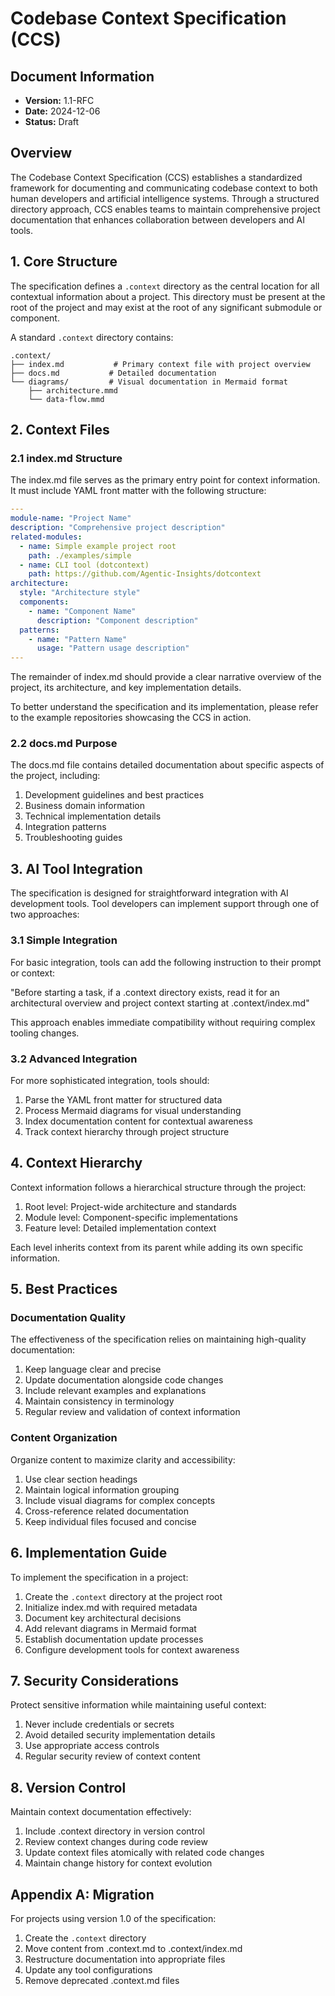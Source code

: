 # Codebase Context Specification (CCS)

## Document Information
- **Version:** 1.1-RFC
- **Date:** 2024-12-06
- **Status:** Draft

## Overview

The Codebase Context Specification (CCS) establishes a standardized framework for documenting and communicating codebase context to both human developers and artificial intelligence systems. Through a structured directory approach, CCS enables teams to maintain comprehensive project documentation that enhances collaboration between developers and AI tools.

## 1. Core Structure

The specification defines a `.context` directory as the central location for all contextual information about a project. This directory must be present at the root of the project and may exist at the root of any significant submodule or component.

A standard `.context` directory contains:

```
.context/
├── index.md           # Primary context file with project overview
├── docs.md           # Detailed documentation
└── diagrams/         # Visual documentation in Mermaid format
    ├── architecture.mmd
    └── data-flow.mmd
```

## 2. Context Files

### 2.1 index.md Structure

The index.md file serves as the primary entry point for context information. It must include YAML front matter with the following structure:

```yaml
---
module-name: "Project Name"
description: "Comprehensive project description"
related-modules:
  - name: Simple example project root
    path: ./examples/simple
  - name: CLI tool (dotcontext)
    path: https://github.com/Agentic-Insights/dotcontext
architecture:
  style: "Architecture style"
  components:
    - name: "Component Name"
      description: "Component description"
  patterns:
    - name: "Pattern Name"
      usage: "Pattern usage description"
---
```

The remainder of index.md should provide a clear narrative overview of the project, its architecture, and key implementation details. 

To better understand the specification and its implementation, please refer to the example repositories showcasing the CCS in action.

### 2.2 docs.md Purpose

The docs.md file contains detailed documentation about specific aspects of the project, including:

1. Development guidelines and best practices
2. Business domain information
3. Technical implementation details
4. Integration patterns
5. Troubleshooting guides

## 3. AI Tool Integration

The specification is designed for straightforward integration with AI development tools. Tool developers can implement support through one of two approaches:

### 3.1 Simple Integration

For basic integration, tools can add the following instruction to their prompt or context:

"Before starting a task, if a .context directory exists, read it for an architectural overview and project context starting at .context/index.md"

This approach enables immediate compatibility without requiring complex tooling changes.

### 3.2 Advanced Integration

For more sophisticated integration, tools should:

1. Parse the YAML front matter for structured data
2. Process Mermaid diagrams for visual understanding
3. Index documentation content for contextual awareness
4. Track context hierarchy through project structure

## 4. Context Hierarchy

Context information follows a hierarchical structure through the project:

1. Root level: Project-wide architecture and standards
2. Module level: Component-specific implementations
3. Feature level: Detailed implementation context

Each level inherits context from its parent while adding its own specific information.

## 5. Best Practices

### Documentation Quality

The effectiveness of the specification relies on maintaining high-quality documentation:

1. Keep language clear and precise
2. Update documentation alongside code changes
3. Include relevant examples and explanations
4. Maintain consistency in terminology
5. Regular review and validation of context information

### Content Organization

Organize content to maximize clarity and accessibility:

1. Use clear section headings
2. Maintain logical information grouping
3. Include visual diagrams for complex concepts
4. Cross-reference related documentation
5. Keep individual files focused and concise

## 6. Implementation Guide

To implement the specification in a project:

1. Create the `.context` directory at the project root
2. Initialize index.md with required metadata
3. Document key architectural decisions
4. Add relevant diagrams in Mermaid format
5. Establish documentation update processes
6. Configure development tools for context awareness

## 7. Security Considerations

Protect sensitive information while maintaining useful context:

1. Never include credentials or secrets
2. Avoid detailed security implementation details
3. Use appropriate access controls
4. Regular security review of context content

## 8. Version Control

Maintain context documentation effectively:

1. Include .context directory in version control
2. Review context changes during code review
3. Update context files atomically with related code changes
4. Maintain change history for context evolution

## Appendix A: Migration

For projects using version 1.0 of the specification:

1. Create the `.context` directory
2. Move content from .context.md to .context/index.md
3. Restructure documentation into appropriate files
4. Update any tool configurations
5. Remove deprecated .context.md files
